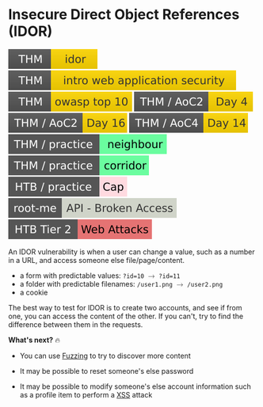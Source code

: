 # Insecure Direct Object References (IDOR)

[![idor](../../../../_badges/thm/idor.svg)](https://tryhackme.com/room/idor)
[![introwebapplicationsecurity](../../../../_badges/thm/introwebapplicationsecurity.svg)](https://tryhackme.com/room/introwebapplicationsecurity)
[![owasptop10](../../../../_badges/thm/owasptop10.svg)](https://tryhackme.com/room/owasptop10)
[![adventofcyber2](../../../../_badges/thm/adventofcyber2/day4.svg)](https://tryhackme.com/room/adventofcyber2)
[![adventofcyber2](../../../../_badges/thm/adventofcyber2/day16.svg)](https://tryhackme.com/room/adventofcyber2)
[![adventofcyber4](../../../../_badges/thm/adventofcyber4/day14.svg)](https://tryhackme.com/room/adventofcyber4)
[![neighbour](../../../../_badges/thm-p/neighbour.svg)](https://tryhackme.com/room/neighbour)
[![corridor](../../../../_badges/thm-p/corridor.svg)](https://tryhackme.com/room/corridor)
[![cap](../../../../_badges/htb-p/cap.svg)](https://app.hackthebox.com/machines/Cap)
[![api_broken_access](../../../../_badges/rootme/web_server/api_broken_access.svg)](https://www.root-me.org/en/Challenges/Web-Server/API-Broken-Access)
[![web_attacks](../../../../_badges/htb/web_attacks.svg)](https://academy.hackthebox.com/course/preview/web-attacks)

<div class="row row-cols-lg-2"><div>

An IDOR vulnerability is when a user can change a value, such as a number in a URL, and access someone else file/page/content.

* a form with predictable values: `?id=10` <math xmlns="http://www.w3.org/1998/Math/MathML"><mo accent="false" stretchy="false">&#x2192;</mo></math> `?id=11`
* a folder with predictable filenames: `/user1.png` <math xmlns="http://www.w3.org/1998/Math/MathML"><mo accent="false" stretchy="false">&#x2192;</mo></math> `/user2.png`
* a cookie

The best way to test for IDOR is to create two accounts, and see if from one, you can access the content of the other. If you can't, try to find the difference between them in the requests.
</div><div>

**What's next?** 🔥

* You can use [Fuzzing](fuzzing.md) to try to discover more content

* It may be possible to reset someone's else password

* It may be possible to modify someone's else account information such as a profile item to perform a [XSS](/cybersecurity/red-team/s3.exploitation/vulns/web/xss.md) attack
</div></div>